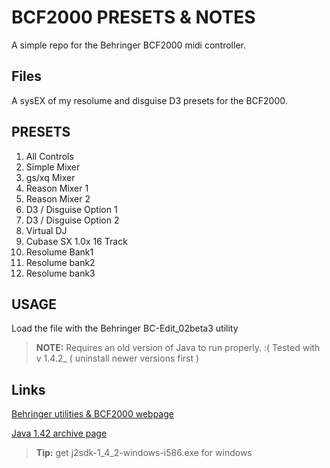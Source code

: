 # BCF2000 PRESETS & NOTES

A simple repo for the Behringer BCF2000 midi controller.


## Files

A sysEX of my resolume and disguise D3 presets for the BCF2000. 

## PRESETS
1. All Controls
2. Simple Mixer
3. gs/xq Mixer
4. Reason Mixer 1
5. Reason Mixer 2
6. D3 / Disguise Option 1
7. D3 / Disguise Option 2
8. Virtual DJ
9. Cubase SX 1.0x 16 Track
10. Resolume Bank1   
11. Resolume bank2
12. Resolume bank3

## USAGE

Load the file with the Behringer  BC-Edit_02beta3 utility
> **NOTE:** Requires an old version of Java to run properly. :(
> Tested with v 1.4.2_ ( uninstall newer versions first )

## Links

[Behringer utilities & BCF2000 webpage](https://www.behringer.com/behringer/product?modelCode=P0246#)

[Java 1.42 archive page](https://www.oracle.com/java/technologies/java-archive-javase-v14-downloads.html)
> **Tip:** get j2sdk-1_4_2-windows-i586.exe for windows
